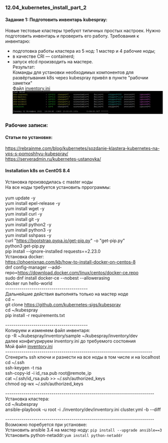 ### 12.04_kubernetes_install_part_2 </br>
#### Задание 1: Подготовить инвентарь kubespray: </br>
Новые тестовые кластеры требуют типичных простых настроек. Нужно подготовить инвентарь и проверить его работу. Требования к инвентарю:</br>
- подготовка работы кластера из 5 нод: 1 мастер и 4 рабочие ноды; </br>
- в качестве CRI — containerd; </br>
- запуск etcd производить на мастере.</br>
Результат: </br>
Команды для установки необходимых компонентов для развёртывания k8s через kubespray привёл в пункте "рабочии заметки" </br>
Файл [inventory.ini](https://github.com/murzinvit/12.04_kubernetes_install_part_2/blob/034cf987c022e050d9f093e0a4bf9848b7cfbf25/inventory/dev/inventory.ini) </br>
![screen](https://github.com/murzinvit/screen/blob/0bf2d23f165656e9e580234a0a617b470d17130f/Kuber_install_cluster_kubespray5.jpg) </br>


### Рабочие записи: </br>
#### Статьи по установке: </br>
https://rebrainme.com/blog/kubernetes/sozdanie-klastera-kubernetes-na-vps-s-pomoshhyu-kubespray/ </br>
https://serveradmin.ru/kubernetes-ustanovka/ </br>

#### Installation k8s on CentOS 8.4  </br>
Установка производилась с master ноды </br>
На все ноды требуется установить пррограммы: </br>            
yum update -y </br>
yum install epel-release -y </br>
yum install wget -y </br>
yum install curl -y </br>
yum install git -y </br>
yum install python2 -y </br>
yum install python3 -y </br>
yum install sshpass -y </br>
curl "https://bootstrap.pypa.io/get-pip.py" -o "get-pip.py" </br>
python3 get-pip.py </br>
pip install --ignore-installed requests==2.23.0 </br>
Установка docker:  </br>
https://phoenixnap.com/kb/how-to-install-docker-on-centos-8  </br>
dnf config-manager --add-repo=https://download.docker.com/linux/centos/docker-ce.repo  </br>
sudo dnf install docker-ce --nobest --allowerasing  </br>
docker run hello-world </br>
----------------------------------------- </br>
Дальнейшие действия выполнять только на мастер ноде </br>
cd ~ </br>
git clone https://github.com/kubernetes-sigs/kubespray </br>
cd ~/kubespray </br>
pip install -r requirements.txt </br>

----------------------------------------- </br>
Копируем и изменяем файл инвентаря: </br>
cp -R ~/kubespray/inventory/sample ~/kubespray/inventory/dev </br>
далее конфигурируем inventory.ini до требуемого состояния</br>
Мой файл [inventory.ini](https://github.com/murzinvit/12.04_kubernetes_install_part_2/blob/034cf987c022e050d9f093e0a4bf9848b7cfbf25/inventory/dev/inventory.ini) </br>
-------------------------------------------------------------------------</br>
Сгенерить ssh ключи и разнести на все ноды в том числе и на localhost </br>
cd ~/.ssh </br>
ssh-keygen -t rsa </br>
ssh-copy-id -i id_rsa.pub root@remote_ip </br>
cat ~/.ssh/id_rsa.pub >> ~/.ssh/authorized_keys </br>
chmod og-wx ~/.ssh/authorized_keys  </br>

-------------------------------------------------------------------------- </br>
Установка кластера: </br>
cd ~/kubespray </br>
ansible-playbook -u root -i ./inventory/dev/inventory.ini cluster.yml -b --diff </br>

-------------------------------------------------------------------------- </br>
Возможно поребуется при установке: </br>
Установить ansible 3.4 на мастер ноду: `pip install --upgrade ansible==3` </br>
Установить python-netaddr:`yum install python-netaddr` </br>
